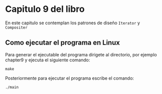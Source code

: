 # Capitulo 9 del libro
En este capitulo se contemplan los patrones de diseño `Iterator` y `Compositer`
## Como ejecutar el programa en Linux
Para generar el ejecutable del programa dirigete al directorio, por ejemplo chapter9 y ejecuta el siguiente comando:
```
make
```
Posteriormente para ejecutar el programa escribe el comando:
```
./main
```